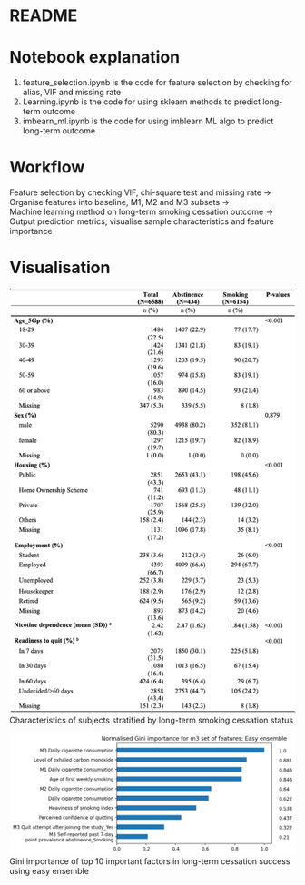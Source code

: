 # README

# Notebook explanation

1. feature_selection.ipynb is the code for feature selection by checking for alias, VIF and missing rate <br />
2. Learning.ipynb is the code for using sklearn methods to predict long-term outcome <br />
3. imbearn_ml.ipynb is the code for using imblearn ML algo to predict long-term outcome <br />

# Workflow

Feature selection by checking VIF, chi-square test and missing rate -> <br />
Organise features into baseline, M1, M2 and M3 subsets -> <br />
Machine learning method on long-term smoking cessation outcome -> <br />
Output prediction metrics, visualise sample characteristics and feature importance

# Visualisation

![alt text](https://github.com/catmasteryip/smoking_cessation_v2/blob/main/images/tableone.png?raw=true) <br />
Characteristics of subjects stratified by long-term smoking cessation status <br />

![alt text](https://github.com/catmasteryip/smoking_cessation_v2/blob/main/images/gini_importance_m3.png?raw=true) <br />
Gini importance of top 10 important factors in long-term cessation success using easy ensemble <br />
